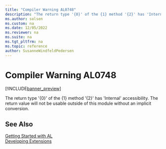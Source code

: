 ```yaml
---
title: "Compiler Warning AL0748"
description: "The return type '{0}' of the {1} method '{2}' has 'Internal' accessibility."
ms.author: solsen
ms.custom: na
ms.date: 12/05/2022
ms.reviewer: na
ms.suite: na
ms.tgt_pltfrm: na
ms.topic: reference
author: SusanneWindfeldPedersen
---
```

[//]: # (START>DO_NOT_EDIT)
[//]: # (IMPORTANT:Do not edit any of the content between here and the END>DO_NOT_EDIT.)
[//]: # (Any modifications should be made in the .xml files in the ModernDev repo.)
# Compiler Warning AL0748

[!INCLUDE[banner_preview](../includes/banner_preview.md)]

The return type '{0}' of the {1} method '{2}' has 'Internal' accessibility. The return value will not be usable outside of this module without an implicit conversion.

[//]: # (IMPORTANT: END>DO_NOT_EDIT)
## See Also  
[Getting Started with AL](../devenv-get-started.md)  
[Developing Extensions](../devenv-dev-overview.md)  